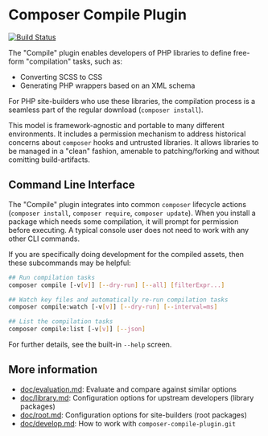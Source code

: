 # Composer Compile Plugin

[![Build Status](https://travis-ci.com/civicrm/composer-compile-plugin.svg?branch=master)](https://travis-ci.com/civicrm/composer-compile-plugin)

The "Compile" plugin enables developers of PHP libraries to define free-form "compilation" tasks, such as:

* Converting SCSS to CSS
* Generating PHP wrappers based on an XML schema

For PHP site-builders who use these libraries, the compilation process is a seamless part of the regular download (`composer install`).

This model is framework-agnostic and portable to many different environments.  It includes a permission mechanism to
address historical concerns about `composer` hooks and untrusted libraries.  It allows libraries to be managed in a
"clean" fashion, amenable to patching/forking and without comitting build-artifacts.

## Command Line Interface

The "Compile" plugin integrates into common `composer` lifecycle actions (`composer install`, `composer require`,
`composer update`).  When you install a package which needs some compilation, it will prompt for permission before
executing.  A typical console user does not need to work with any other CLI commands.

If you are specifically doing development for the compiled assets, then these subcommands may be helpful:

```bash
## Run compilation tasks
composer compile [-v[v]] [--dry-run] [--all] [filterExpr...]

## Watch key files and automatically re-run compilation tasks
composer compile:watch [-v[v]] [--dry-run] [--interval=ms]

## List the compilation tasks
composer compile:list [-v[v]] [--json]
```

For further details, see the built-in `--help` screen.

## More information

* [doc/evaluation.md](doc/evaluation.md): Evaluate and compare against similar options
* [doc/library.md](doc/library.md): Configuration options for upstream developers (library packages)
* [doc/root.md](doc/root.md): Configuration options for site-builders (root packages)
* [doc/develop.md](doc/develop.md): How to work with `composer-compile-plugin.git`
